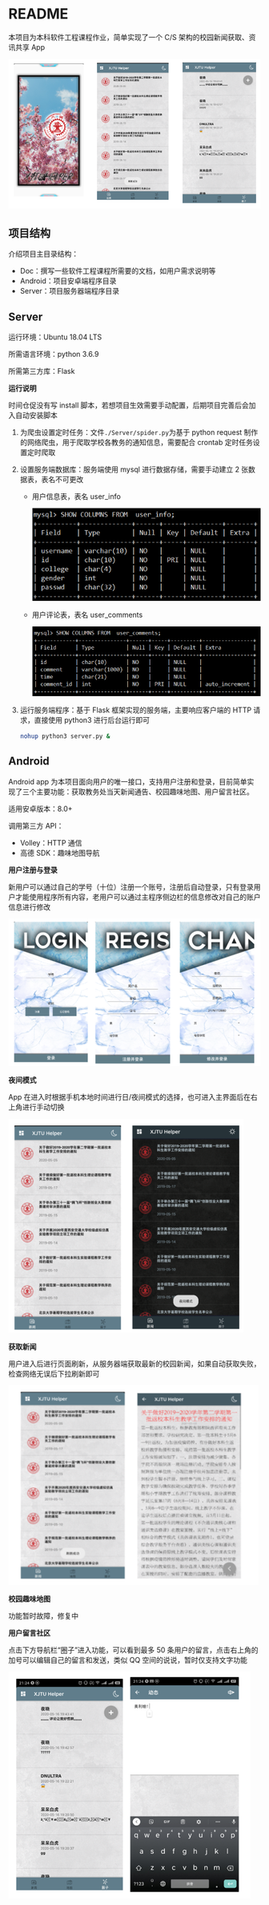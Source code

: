 # README

本项目为本科软件工程课程作业，简单实现了一个 C/S 架构的校园新闻获取、资讯共享 App

![pic_example](README.assets/pic_example.png)

## 项目结构

介绍项目主目录结构：

* Doc：撰写一些软件工程课程所需要的文档，如用户需求说明等
* Android：项目安卓端程序目录
* Server：项目服务器端程序目录

## Server

运行环境：Ubuntu 18.04 LTS

所需语言环境：python 3.6.9

所需第三方库：Flask

**运行说明**

时间仓促没有写 install 脚本，若想项目生效需要手动配置，后期项目完善后会加入自动安装脚本

1. 为爬虫设置定时任务：文件`./Server/spider.py`为基于 python request 制作的网络爬虫，用于爬取学校各教务的通知信息，需要配合 crontab 定时任务设置定时爬取

2. 设置服务端数据库：服务端使用 mysql 进行数据存储，需要手动建立 2 张数据表，表名不可更改

   * 用户信息表，表名 user_info

     ![pic_datatable1](README.assets/pic_datatable1.png)

   * 用户评论表，表名 user_comments

     ![image-20200516210904851](README.assets/pic_datatable2.png)

3. 运行服务端程序：基于 Flask 框架实现的服务端，主要响应客户端的 HTTP 请求，直接使用 python3 进行后台运行即可

   ```bash
   nohup python3 server.py &
   ```

## Android 

Android app 为本项目面向用户的唯一接口，支持用户注册和登录，目前简单实现了三个主要功能：获取教务处当天新闻通告、校园趣味地图、用户留言社区。

适用安卓版本：8.0+

调用第三方 API：

* Volley：HTTP 通信
* 高德 SDK：趣味地图导航

**用户注册与登录**

新用户可以通过自己的学号（十位）注册一个账号，注册后自动登录，只有登录用户才能使用程序所有内容，老用户可以通过主程序侧边栏的信息修改对自己的账户信息进行修改

![pic_info](README.assets/pic_info.png)

**夜间模式**

App 在进入时根据手机本地时间进行日/夜间模式的选择，也可进入主界面后在右上角进行手动切换

![pic_mode](README.assets/pic_mode.png)

**获取新闻**

用户进入后进行页面刷新，从服务器端获取最新的校园新闻，如果自动获取失败，检查网络无误后下拉刷新即可

![pic_news](README.assets/pic_news.png)

**校园趣味地图**

功能暂时故障，修复中



**用户留言社区**

点击下方导航栏“圈子”进入功能，可以看到最多 50 条用户的留言，点击右上角的加号可以编辑自己的留言和发送，类似 QQ 空间的说说，暂时仅支持文字功能

![pic_comment](README.assets/pic_comment.png)